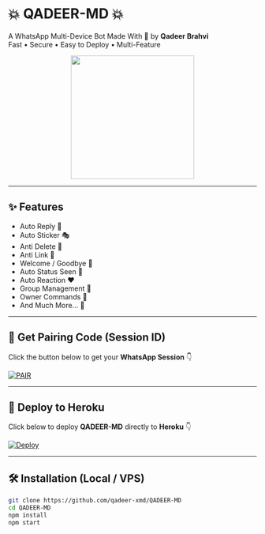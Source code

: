 # 💥 QADEER-MD 💥

A WhatsApp Multi-Device Bot Made With 💖 by **Qadeer Brahvi**  
Fast • Secure • Easy to Deploy • Multi-Feature  

<p align="center">
  <img src="https://files.catbox.moe/7nf8cb.jpg" width="250" height="250" />
</p>

---

## ✨ Features
- Auto Reply 🤖  
- Auto Sticker 🎭  
- Anti Delete 🛑  
- Anti Link 🚫  
- Welcome / Goodbye 🎉  
- Auto Status Seen 👀  
- Auto Reaction ❤️  
- Group Management 👥  
- Owner Commands 👑  
- And Much More... 🚀  

---

## 🔑 Get Pairing Code (Session ID)

Click the button below to get your **WhatsApp Session** 👇  

[![PAIR](https://img.shields.io/badge/PAIR%20SESSION-25D366?style=for-the-badge&logo=whatsapp&logoColor=white)](https://qadeer-md.onrender.com/pair)

---

## 🚀 Deploy to Heroku

Click below to deploy **QADEER-MD** directly to **Heroku** 👇  

[![Deploy](https://www.herokucdn.com/deploy/button.svg)](https://heroku.com/deploy?template=https://github.com/qadeer-xmd/QADEER-MD)

---

## 🛠️ Installation (Local / VPS)

```bash
git clone https://github.com/qadeer-xmd/QADEER-MD
cd QADEER-MD
npm install
npm start
